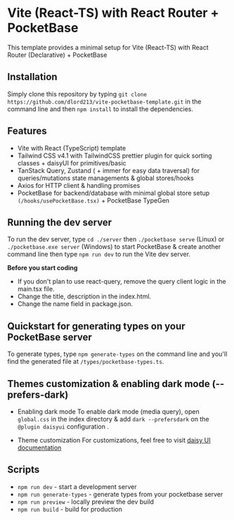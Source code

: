 # Vite (React-TS) with React Router + PocketBase

This template provides a minimal setup for Vite (React-TS) with React Router (Declarative) + PocketBase

## Installation

Simply clone this repository by typing `git clone https://github.com/dlord213/vite-pocketbase-template.git` in the command line and then `npm install` to install the dependencies.

## Features

- Vite with React (TypeScript) template
- Tailwind CSS v4.1 with TailwindCSS prettier plugin for quick sorting classes + daisyUI for primitives/basic
- TanStack Query, Zustand ( + immer for easy data traversal) for queries/mutations state managements & global stores/hooks
- Axios for HTTP client & handling promises
- PocketBase for backend/database with minimal global store setup `(/hooks/usePocketBase.tsx)` + PocketBase TypeGen

## Running the dev server

To run the dev server, type `cd ./server` then `./pocketbase serve` (Linux) or `./pocketbase.exe server` (Windows) to start PocketBase & create another command line then type `npm run dev` to run the Vite dev server.

**Before you start coding**

- If you don't plan to use react-query, remove the query client logic in the main.tsx file.
- Change the title, description in the index.html.
- Change the name field in package.json.

## Quickstart for generating types on your PocketBase server

To generate types, type `npm generate-types` on the command line and you'll find the generated file at `/types/pocketbase-types.ts`.

## Themes customization & enabling dark mode (--prefers-dark)

- Enabling dark mode
  To enable dark mode (media query), open `global.css` in the index directory & add `dark --prefersdark` on the `@plugin daisyui` configuration
  .

- Theme customization
  For customizations, feel free to visit [daisy UI documentation](https://daisyui.com/docs/config/)

## Scripts

- `npm run dev` - start a development server
- `npm run generate-types` - generate types from your pocketbase server
- `npm run preview` - locally preview the dev build
- `npm run build` - build for production
